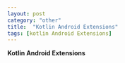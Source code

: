 ```yaml
---
layout: post
category: "other"
title:  "Kotlin Android Extensions"
tags: [kotlin Android Extensions]
---
```

**Kotlin Android Extensions**



